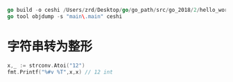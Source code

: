 
```go
go build -o ceshi /Users/zrd/Desktop/go/go_path/src/go_2018/2/hello_world2.go
go tool objdump -s "main\.main" ceshi

```

# 字符串转为整形

```go
x,_ := strconv.Atoi("12")
fmt.Printf("%#v %T",x,x) // 12 int
```
